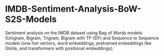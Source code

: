 # IMDB-Sentiment-Analysis-BoW-S2S-Models
Sentiment analysis on the IMDB dataset using Bag of Words models (Unigram, Bigram, Trigram, Bigram with TF-IDF) and Sequence to Sequence models (one-hot vectors, word embeddings, pretrained embeddings like GloVe, and transformers with positional embeddings).
